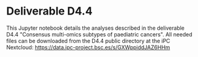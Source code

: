 # Deliverable D4.4
This Jupyter notebook details the analyses described in the deliverable D4.4 "Consensus multi-omics subtypes of paediatric cancers". All needed files can be downloaded from the D4.4 public directory at the iPC Nextcloud: https://data.ipc-project.bsc.es/s/GXWppiddJAZ6HHm
